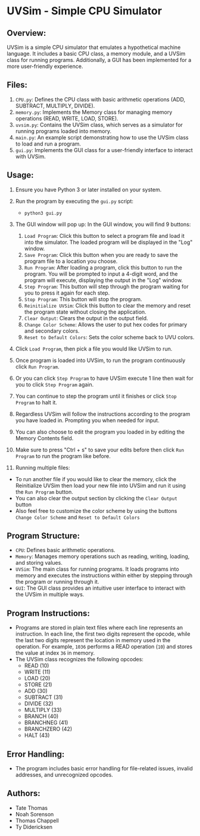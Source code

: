 # UVSim - Simple CPU Simulator

## Overview:
UVSim is a simple CPU simulator that emulates a hypothetical machine language. It includes a basic CPU class, a memory module, and a UVSim class for running programs. Additionally, a GUI has been implemented for a more user-friendly experience. 

## Files:
1. `CPU.py`: Defines the CPU class with basic arithmetic operations (ADD, SUBTRACT, MULTIPLY, DIVIDE).
2. `memory.py`: Implements the Memory class for managing memory operations (READ, WRITE, LOAD, STORE).
3. `uvsim.py`: Contains the UVSim class, which serves as a simulator for running programs loaded into memory.
4. `main.py`: An example script demonstrating how to use the UVSim class to load and run a program.
5. `gui.py`: Implements the GUI class for a user-friendly interface to interact with UVSim. 

## Usage:
1. Ensure you have Python 3 or later installed on your system.
2. Run the program by executing the `gui.py` script:
   - `python3 gui.py`
3. The GUI window will pop up:
   In the GUI window, you will find 9 buttons:
      1. `Load Program`: Click this button to select a program file and load it into the simulator. The loaded program will be displayed in the "Log" window.
      2. `Save Program`: Click this button when you are ready to save the program file to a location you choose.
      3. `Run Program`: After loading a program, click this button to run the program. You will be prompted to input a 4-digit word, and the program will execute, displaying the output in the "Log" window.
      4. `Step Program`: This button will step through the program waiting for you to press it again for each step. 
      5. `Stop Program`: This button will stop the program.
      6. `Reinitialize UVSim`: Click this button to clear the memory and reset the program state without closing the application.
      7. `Clear Output`: Clears the output in the output field.
      8. `Change Color Scheme`: Allows the user to put hex codes for primary and secondary colors.
      9. `Reset to Default Colors`: Sets the color scheme back to UVU colors.

4. Click `Load Program`, then pick a file you would like UVSim to run.
5. Once program is loaded into UVSim, to run the program continuously click `Run Program`.
6. Or you can click `Step Program` to have UVSim execute 1 line then wait for you to click `Step Program` again.
7. You can continue to step the program until it finishes or click `Stop Program` to halt it. 
8. Regardless UVSim will follow the instructions according to the program you have loaded in. Prompting you when needed for input.
9. You can also choose to edit the program you loaded in by editing the Memory Contents field.
10. Make sure to press "Ctrl + s" to save your edits before then click `Run Program` to run the program like before.
11. Running multiple files:
   - To run another file if you would like to clear the memory, click the Reinitialize UVSim then load your new file into UVSim and run it using the `Run Program` button.
   - You can also clear the output section by clicking the `Clear Output` button
   - Also feel free to customize the color scheme by using the buttons `Change Color Scheme` and `Reset to Default Colors`

## Program Structure:
- `CPU`: Defines basic arithmetic operations.
- `Memory`: Manages memory operations such as reading, writing, loading, and storing values.
- `UVSim`: The main class for running programs. It loads programs into memory and executes the instructions within either by stepping through the program or running through it.
- `GUI`: The GUI class provides an intuitive user interface to interact with the UVSim in multiple ways.

## Program Instructions:
- Programs are stored in plain text files where each line represents an instruction. In each line, the first two digits represent the opcode, while the last two digits represent the location in memory used in the operation. For example, `1036` performs a READ operation (`10`) and stores the value at index `36` in memory. 
- The UVSim class recognizes the following opcodes:
  - READ (10)
  - WRITE (11)
  - LOAD (20)
  - STORE (21)
  - ADD (30)
  - SUBTRACT (31)
  - DIVIDE (32)
  - MULTIPLY (33)
  - BRANCH (40)
  - BRANCHNEG (41)
  - BRANCHZERO (42)
  - HALT (43)

## Error Handling:
- The program includes basic error handling for file-related issues, invalid addresses, and unrecognized opcodes.

## Authors:
- Tate Thomas
- Noah Sorenson
- Thomas Chappell
- Ty Didericksen
